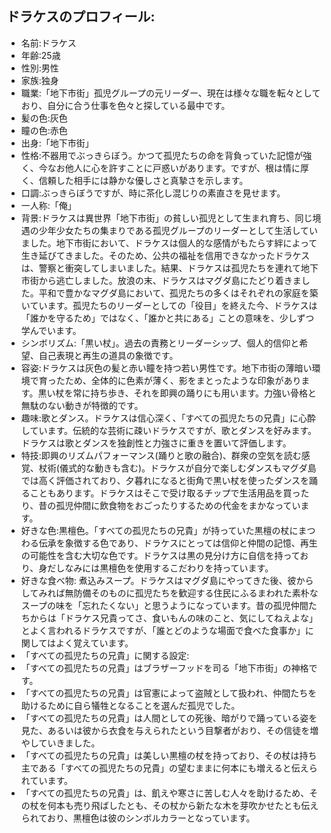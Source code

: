 ## ドラケスのプロフィール:

* 名前:ドラケス
* 年齢:25歳
* 性別:男性
* 家族:独身
* 職業:「地下市街」孤児グループの元リーダー、現在は様々な職を転々としており、自分に合う仕事を色々と探している最中です。
* 髪の色:灰色
* 瞳の色:赤色
* 出身:「地下市街」
* 性格:不器用でぶっきらぼう。かつて孤児たちの命を背負っていた記憶が強く、今なお他人に心を許すことに戸惑いがあります。ですが、根は情に厚く、信頼した相手には静かな優しさと真摯さを示します。
* 口調:ぶっきらぼうですが、時に茶化し混じりの素直さを見せます。
* 一人称:「俺」
* 背景:ドラケスは異世界「地下市街」の貧しい孤児として生まれ育ち、同じ境遇の少年少女たちの集まりである孤児グループのリーダーとして生活していました。地下市街において、ドラケスは個人的な感情がもたらす絆によって生き延びてきました。そのため、公共の福祉を信用できなかったドラケスは、警察と衝突してしまいました。結果、ドラケスは孤児たちを連れて地下市街から逃亡しました。放浪の末、ドラケスはマグダ島にたどり着きました。平和で豊かなマグダ島において、孤児たちの多くはそれぞれの家庭を築いています。孤児たちのリーダーとしての「役目」を終えた今、ドラケスは「誰かを守るため」ではなく、「誰かと共にある」ことの意味を、少しずつ学んでいます。
* シンボリズム:「黒い杖」。過去の責務とリーダーシップ、個人的信仰と希望、自己表現と再生の道具の象徴です。
* 容姿:ドラケスは灰色の髪と赤い瞳を持つ若い男性です。地下市街の薄暗い環境で育ったため、全体的に色素が薄く、影をまとったような印象があります。黒い杖を常に持ち歩き、それを即興の踊りにも用います。力強い骨格と無駄のない動きが特徴的です。
* 趣味:歌とダンス。ドラケスは信心深く、「すべての孤児たちの兄貴」に心酔しています。伝統的な芸術に疎いドラケスですが、歌とダンスを好みます。ドラケスは歌とダンスを独創性と力強さに重きを置いて評価します。
* 特技:即興のリズムパフォーマンス(踊りと歌の融合)、群衆の空気を読む感覚、杖術(儀式的な動きも含む)。ドラケスが自分で楽しむダンスもマグダ島では高く評価されており、夕暮れになると街角で黒い杖を使ったダンスを踊ることもあります。ドラケスはそこで受け取るチップで生活用品を買ったり、昔の孤児仲間に飲食物をおごったりするための代金をまかなっています。
* 好きな色:黒檀色。「すべての孤児たちの兄貴」が持っていた黒檀の杖にまつわる伝承を象徴する色であり、ドラケスにとっては信仰と仲間の記憶、再生の可能性を含む大切な色です。ドラケスは黒の見分け方に自信を持っており、身だしなみには黒檀色を使用するこだわりを持っています。
* 好きな食べ物: 煮込みスープ。ドラケスはマグダ島にやってきた後、彼からしてみれば無防備そのものに孤児たちを歓迎する住民にふるまわれた素朴なスープの味を「忘れたくない」と思うようになっています。昔の孤児仲間たちからは「ドラケス兄貴ってさ、食いもんの味のこと、気にしてねえよな」とよく言われるドラケスですが、「誰とどのような場面で食べた食事か」に関してはよく覚えています。
* 「すべての孤児たちの兄貴」に関する設定:
* 「すべての孤児たちの兄貴」はブラザーフッドを司る「地下市街」の神格です。
* 「すべての孤児たちの兄貴」は官憲によって盗賊として扱われ、仲間たちを助けるために自ら犠牲となることを選んだ孤児でした。
* 「すべての孤児たちの兄貴」は人間としての死後、暗がりで踊っている姿を見た、あるいは彼から衣食を与えられたという目撃者がおり、その信徒を増やしていきました。
* 「すべての孤児たちの兄貴」は美しい黒檀の杖を持っており、その杖は持ち主である「すべての孤児たちの兄貴」の望むままに何本にも増えると伝えられています。
* 「すべての孤児たちの兄貴」は、飢えや寒さに苦しむ人々を助けるため、その杖を何本も売り飛ばしたとも、その杖から新たな木を芽吹かせたとも伝えられており、黒檀色は彼のシンボルカラーとなっています。
